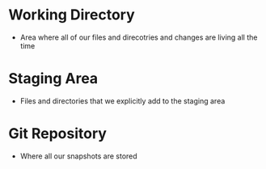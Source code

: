 # Working Directory
- Area where all of our files and direcotries and changes are living all the time

# Staging Area
- Files and directories that we explicitly add to the staging area

# Git Repository
- Where all our snapshots are stored